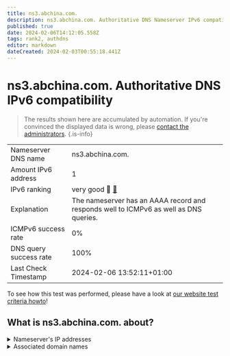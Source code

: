 ```yaml
---
title: ns3.abchina.com.
description: ns3.abchina.com. Authoritative DNS Nameserver IPv6 compatibility
published: true
date: 2024-02-06T14:12:05.558Z
tags: rank2, authdns
editor: markdown
dateCreated: 2024-02-03T00:55:18.441Z
---
```


# ns3.abchina.com. Authoritative DNS IPv6 compatibility

> The results shown here are accumulated by automation. If you're convinced the displayed data is wrong, please [contact the administrators](/howto/chat). 
{.is-info}




|   |   |
| - | - |
| Nameserver DNS name | ns3.abchina.com.
| Amount IPv6 address | 1
| IPv6 ranking | very good :2nd_place_medal: [🔗](/howto/ranking) |
| Explanation | The nameserver has an AAAA record and responds well to ICMPv6 as well as DNS queries. |
| ICMPv6 success rate | 0%|
| DNS query success rate | 100% |
| Last Check Timestamp | 2024-02-06 13:52:11+01:00 |

To see how this test was performed, please have a look at [our website test criteria howto](/howto/testcriteria/authdns)!


## What is ns3.abchina.com. about?




<details>
<summary>Nameserver's IP addresses</summary>

240e:e5:8e00:8::7

</details>



<details>
<summary>Associated domain names</summary>

www.abchina.com

</details>
